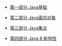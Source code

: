 <!-- sidebar.md -->

- [第一部分 Java基础](/articles/Java基础学习/C1.md)
	
- [第二部分 Java面向对象](/articles/Java基础学习/C2.md)

- [第三部分 Java集合](/articles/Java基础学习/C3.md)
- [第四部分 Java 8 新特性](/articles/Java基础学习/C4.md)